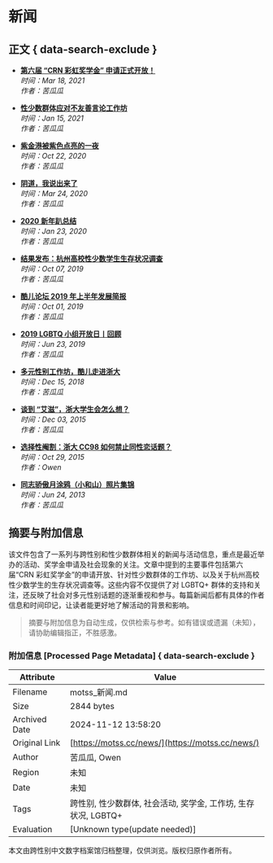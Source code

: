 # 新闻

## 正文 { data-search-exclude }


- **[第六届 “CRN 彩虹奖学金” 申请正式开放！](https://forum.motss.cc/news/%E7%AC%AC%E5%85%AD%E5%B1%8A-crn-%E5%BD%A9%E8%99%B9%E5%A5%96%E5%AD%A6%E9%87%91-%E7%94%B3%E8%AF%B7%E6%AD%A3%E5%BC%8F%E5%BC%80%E6%94%BE/)**  
  *时间：Mar 18, 2021*  
  *作者：苦瓜瓜*

- **[性少数群体应对不友善言论工作坊](https://forum.motss.cc/news/%E6%80%A7%E5%B0%91%E6%95%B0%E7%BE%A4%E4%BD%93%E5%BA%94%E5%AF%B9%E4%B8%8D%E5%8F%8B%E5%96%84%E8%A8%80%E8%AE%BA%E5%B7%A5%E4%BD%9C%E5%9D%8A/)**  
  *时间：Jan 15, 2021*  
  *作者：苦瓜瓜*

- **[紫金港被紫色点亮的一夜](https://forum.motss.cc/news/%E7%B4%AB%E9%87%91%E6%B8%AF%E8%A2%AB%E7%B4%AB%E8%89%B2%E7%82%B9%E4%BA%AE%E7%9A%84%E4%B8%80%E5%A4%9C/)**  
  *时间：Oct 22, 2020*  
  *作者：苦瓜瓜*

- **[阴道，我说出来了](https://forum.motss.cc/news/%E9%98%B4%E9%81%93%E6%88%91%E8%AF%B4%E5%87%BA%E6%9D%A5%E4%BA%86/)**  
  *时间：Mar 24, 2020*  
  *作者：苦瓜瓜*

- **[2020 新年趴总结](https://forum.motss.cc/news/2020-%E6%96%B0%E5%B9%B4%E8%B6%B4%E6%80%BB%E7%BB%93/)**  
  *时间：Jan 23, 2020*  
  *作者：苦瓜瓜*

- **[结果发布：杭州高校性少数学生生存状况调查](https://forum.motss.cc/news/%E7%BB%93%E6%9E%9C%E5%8F%91%E5%B8%83%E6%9D%AD%E5%B7%9E%E9%AB%98%E6%A0%A1%E6%80%A7%E5%B0%91%E6%95%B0%E5%AD%A6%E7%94%9F%E7%94%9F%E5%AD%98%E7%8A%B6%E5%86%B5%E8%B0%83%E6%9F%A5/)**  
  *时间：Oct 07, 2019*  
  *作者：苦瓜瓜*

- **[酷儿论坛 2019 年上半年发展简报](https://forum.motss.cc/news/%E9%85%B7%E5%84%BF%E8%AE%BA%E5%9D%9B2019%E5%B9%B4%E4%B8%8A%E5%8D%8A%E5%B9%B4%E5%8F%91%E5%B1%95%E7%AE%80%E6%8A%A5/)**  
  *时间：Oct 01, 2019*  
  *作者：苦瓜瓜*

- **[2019 LGBTQ 小组开放日丨回顾](https://forum.motss.cc/news/2019-lgbtq-%E5%B0%8F%E7%BB%84%E5%BC%80%E6%94%BE%E6%97%A5/)**  
  *时间：Jun 23, 2019*  
  *作者：苦瓜瓜*

- **[多元性别工作坊，酷儿走进浙大](https://forum.motss.cc/news/%E5%A4%9A%E5%85%83%E6%80%A7%E5%88%AB%E5%B7%A5%E4%BD%9C%E5%9D%8A%E9%85%B7%E5%84%BF%E8%B5%B0%E8%BF%9B%E6%B5%99%E5%A4%A7/)**  
  *时间：Dec 15, 2018*  
  *作者：苦瓜瓜*

- **[谈到 “艾滋”，浙大学生会怎么想？](https://forum.motss.cc/news/%E8%B0%88%E5%88%B0%E8%89%BE%E6%BB%8B%E6%B5%99%E5%A4%A7%E5%AD%A6%E7%94%9F%E4%BC%9A%E6%80%8E%E4%B9%88%E6%83%B3/)**  
  *时间：Dec 03, 2015*  
  *作者：苦瓜瓜*

- **[选择性阉割：浙大 CC98 如何禁止同性恋话题？](https://forum.motss.cc/news/%E9%80%89%E6%8B%A9%E6%80%A7%E9%98%89%E5%89%B2%E6%B5%99%E5%A4%A7cc98%E5%A6%82%E4%BD%95%E7%A6%81%E6%AD%A2%E5%90%8C%E6%80%A7%E6%81%8B%E8%AF%9D%E9%A2%98/)**  
  *时间：Oct 29, 2015*  
  *作者：Owen*

- **[同志骄傲月涂鸦（小和山）照片集锦](https://forum.motss.cc/t/topic/21583)**  
  *时间：Jun 24, 2013*  
  *作者：苦瓜瓜*

## 摘要与附加信息

<!-- tcd_abstract -->
该文件包含了一系列与跨性别和性少数群体相关的新闻与活动信息，重点是最近举办的活动、奖学金申请及社会现象的关注。文章中提到的主要事件包括第六届“CRN 彩虹奖学金”的申请开放、针对性少数群体的工作坊、以及关于杭州高校性少数学生的生存状况调查等。这些内容不仅提供了对 LGBTQ+ 群体的支持和关注，还反映了社会对多元性别话题的逐渐重视和参与。每篇新闻后都有具体的作者信息和时间印记，让读者能更好地了解活动的背景和影响。
<!-- tcd_abstract_end -->

> 摘要与附加信息为自动生成，仅供检索与参考。如有错误或遗漏（未知），请协助编辑指正，不胜感激。

### 附加信息 [Processed Page Metadata] { data-search-exclude }

| Attribute       | Value                                  |
|-----------------|----------------------------------------|
| Filename        | motss_新闻.md                             |
| Size            | 2844 bytes                           |
| Archived Date   | 2024-11-12 13:58:20                             |
| Original Link   | [https://motss.cc/news/](https://motss.cc/news/)                       |
| Author          | 苦瓜瓜, Owen                               |
| Region          | 未知                               |
| Date            | 未知                                 |
| Tags            | 跨性别, 性少数群体, 社会活动, 奖学金, 工作坊, 生存状况, LGBTQ+                                 |
| Evaluation            | [Unknown type(update needed)]                                 |
<!-- tcd_table_end -->

本文由跨性别中文数字档案馆归档整理，仅供浏览。版权归原作者所有。
